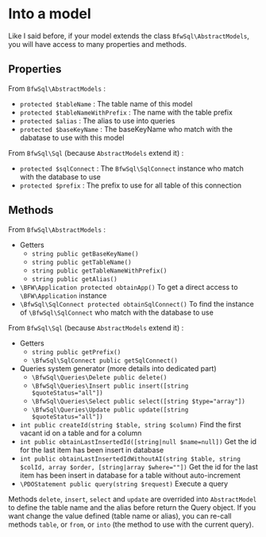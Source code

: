 # Into a model

Like I said before, if your model extends the class `BfwSql\AbstractModels`, you will have access to many properties and methods.

## Properties

From `BfwSql\AbstractModels` :
* `protected $tableName` : The table name of this model
* `protected $tableNameWithPrefix` : The name with the table prefix
* `protected $alias` : The alias to use into queries
* `protected $baseKeyName` : The baseKeyName who match with the dabatase to use with this model

From `BfwSql\Sql` (because `AbstractModels` extend it) :
* `protected $sqlConnect` : The `BfwSql\SqlConnect` instance who match with the database to use
* `protected $prefix` : The prefix to use for all table of this connection

## Methods

From `BfwSql\AbstractModels` :
* Getters
  * `string public getBaseKeyName()`
  * `string public getTableName()`
  * `string public getTableNameWithPrefix()`
  * `string public getAlias()`
* `\BFW\Application protected obtainApp()`
To get a direct access to `\BFW\Application` instance
* `\BfwSql\SqlConnect protected obtainSqlConnect()`
To find the instance of `\BfwSql\SqlConnect` who match with the database to use

From `BfwSql\Sql` (because `AbstractModels` extend it) :
* Getters
  * `string public getPrefix()`
  * `\BfwSql\SqlConnect public getSqlConnect()`
* Queries system generator (more details into dedicated part)
  * `\BfwSql\Queries\Delete public delete()`
  * `\BfwSql\Queries\Insert public insert([string $quoteStatus="all"])`
  * `\BfwSql\Queries\Select public select([string $type="array"])`
  * `\BfwSql\Queries\Update public update([string $quoteStatus="all"])`
* `int public createId(string $table, string $column)`
Find the first vacant id on a table and for a column
* `int public obtainLastInsertedId([string|null $name=null])`
Get the id for the last item has been insert in database
* `int public obtainLastInsertedIdWithoutAI(string $table, string $colId, array $order, [string|array $where=""])`
Get the id for the last item has been insert in database for a table without auto-increment
* `\PDOStatement public query(string $request)`
Execute a query

Methods `delete`, `insert`, `select` and `update` are overrided into `AbstractModel` to define the table name and the alias before return the Query object.
If you want change the value defined (table name or alias), you can re-call methods `table`, or `from`, or `into` (the method to use with the current query).
